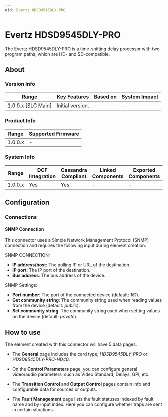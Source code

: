 ```yaml
---
uid: Evertz_HDSD9545DLY-PRO
---
```


# Evertz HDSD9545DLY-PRO

The Evertz HDSD9545DLY-PRO is a time-shifting delay processor with two program paths, which are HD- and SD-compatible.

## About

### Version Info

| Range              | Key Features     | Based on | System Impact |
|--------------------|------------------|----------|---------------|
| 1.0.0.x [SLC Main] | Initial version. | -        | -             |

### Product Info

| Range   | Supported Firmware |
|---------|--------------------|
| 1.0.0.x | -                  |

### System Info

| Range   | DCF Integration | Cassandra Compliant | Linked Components | Exported Components |
|---------|-----------------|---------------------|-------------------|---------------------|
| 1.0.0.x | Yes             | Yes                 | -                 | -                   |

## Configuration

### Connections

#### SNMP Connection

This connector uses a Simple Network Management Protocol (SNMP) connection and requires the following input during element creation:

SNMP CONNECTION:

- **IP address/host**: The polling IP or URL of the destination.
- **IP port**: The IP port of the destination.
- **Bus address**: The bus address of the device.

SNMP Settings:

- **Port number**: The port of the connected device (default: *161*).
- **Get community string**: The community string used when reading values from the device (default: *public*).
- **Set community string**: The community string used when setting values on the device (default: *private*).

## How to use

The element created with this connector will have 5 data pages.

- The **General** page includes the card type, *HDSD9545DLY-PRO* or *HDSD9545DLY-PRO-HD40*.

- On the **Control Parameters** page, you can configure general video/audio parameters, such as Video Standard, Delays, GPI, etc.

- The **Transition Control** and **Output Control** pages contain info and configurable data for sources or outputs.

- The **Fault Management** page lists the fault statuses indexed by fault name and by input index. Here you can configure whether traps are sent in certain situations.
